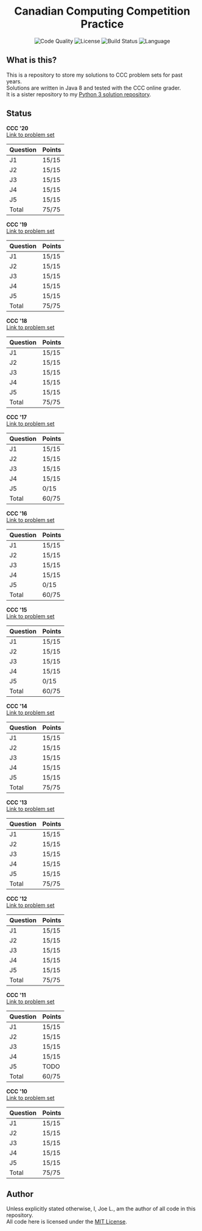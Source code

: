 <div align='center'>
	<h1 align='center'>Canadian Computing Competition Practice</h1>
	<img
	    src="https://img.shields.io/lgtm/grade/java/github/jo3-l/ccc-java?style=for-the-badge"
	    alt="Code Quality"
	/>
	<img
	    src="https://img.shields.io/github/license/jo3-l/ccc-java?style=for-the-badge"
	    alt="License"
	/>
	<img
	    src="https://img.shields.io/github/workflow/status/jo3-l/ccc-java/Continuous%20Integration.svg?style=for-the-badge"
	    alt="Build Status"
	/>
	<img
		src='https://img.shields.io/github/languages/top/jo3-l/ccc-java.svg?style=for-the-badge'
		alt='Language'
	/>
</div>

## What is this?

This is a repository to store my solutions to CCC problem sets for past years.<br>
Solutions are written in Java 8 and tested with the CCC online grader.<br>
It is a sister repository to my [Python 3 solution repository](https://github.com/jo3-l/ccc).

## Status
**CCC '20**<br>
[Link to problem set](https://cemc.math.uwaterloo.ca/contests/computing/2020/ccc/juniorEF.pdf)

| Question | Points    |
|----------|-----------| 
| J1       | 15/15     | 
| J2       | 15/15     | 
| J3       | 15/15     | 
| J4       | 15/15     | 
| J5       | 15/15     | 
| Total    | 75/75     | 

**CCC '19**<br>
[Link to problem set](https://cemc.math.uwaterloo.ca/contests/computing/2019/stage%201/juniorEF.pdf)

| Question | Points    |
|----------|-----------| 
| J1       | 15/15     | 
| J2       | 15/15     | 
| J3       | 15/15     | 
| J4       | 15/15     | 
| J5       | 15/15      | 
| Total    | 75/75     | 

**CCC '18**<br>
[Link to problem set](https://www.cemc.uwaterloo.ca/contests/computing/2018/stage%201/juniorEF.pdf)

| Question | Points    |
|----------|-----------| 
| J1       | 15/15     | 
| J2       | 15/15     | 
| J3       | 15/15     | 
| J4       | 15/15     | 
| J5       | 15/15     | 
| Total    | 75/75     | 

**CCC '17**<br>
[Link to problem set](https://www.cemc.uwaterloo.ca/contests/computing/2017/stage%201/juniorEF.pdf)

| Question | Points    |
|----------|-----------| 
| J1       | 15/15     | 
| J2       | 15/15     | 
| J3       | 15/15     | 
| J4       | 15/15     | 
| J5       | 0/15      | 
| Total    | 60/75     | 

**CCC '16**<br>
[Link to problem set](https://www.cemc.uwaterloo.ca/contests/computing/2016/stage%201/juniorEn.pdf)

| Question | Points    |
|----------|-----------| 
| J1       | 15/15     | 
| J2       | 15/15     | 
| J3       | 15/15     | 
| J4       | 15/15     | 
| J5       | 0/15      | 
| Total    | 60/75     | 

**CCC '15**<br>
[Link to problem set](https://www.cemc.uwaterloo.ca/contests/computing/2015/stage%201/juniorEn.pdf)

| Question | Points    |
|----------|-----------| 
| J1       | 15/15     | 
| J2       | 15/15     | 
| J3       | 15/15     | 
| J4       | 15/15     | 
| J5       | 0/15      | 
| Total    | 60/75     | 

**CCC '14**<br>
[Link to problem set](https://www.cemc.uwaterloo.ca/contests/computing/2014/stage%201/juniorEn.pdf)

| Question | Points    |
|----------|-----------| 
| J1       | 15/15     | 
| J2       | 15/15     | 
| J3       | 15/15     | 
| J4       | 15/15     | 
| J5       | 15/15     | 
| Total    | 75/75     | 

**CCC '13**<br>
[Link to problem set](https://www.cemc.uwaterloo.ca/contests/computing/2013/stage1/juniorEn.pdf)

| Question | Points    |
|----------|-----------| 
| J1       | 15/15     | 
| J2       | 15/15     | 
| J3       | 15/15     | 
| J4       | 15/15     | 
| J5       | 15/15     | 
| Total    | 75/75     | 

**CCC '12**<br>
[Link to problem set](https://www.cemc.uwaterloo.ca/contests/computing/2012/stage1/juniorEn.pdf)

| Question | Points    |
|----------|-----------| 
| J1       | 15/15     | 
| J2       | 15/15     | 
| J3       | 15/15     | 
| J4       | 15/15     | 
| J5       | 15/15     | 
| Total    | 75/75     |

**CCC '11**<br>
[Link to problem set](https://www.cemc.uwaterloo.ca/contests/computing/2011/stage1/juniorEn.pdf)

| Question | Points    |
|----------|-----------| 
| J1       | 15/15     | 
| J2       | 15/15     | 
| J3       | 15/15     | 
| J4       | 15/15     | 
| J5       | TODO      | 
| Total    | 60/75     |

**CCC '10**<br>
[Link to problem set](https://www.cemc.uwaterloo.ca/contests/computing/2010/stage1/juniorEn.pdf)

| Question | Points    |
|----------|-----------| 
| J1       | 15/15     | 
| J2       | 15/15     | 
| J3       | 15/15     | 
| J4       | 15/15     | 
| J5       | 15/15     | 
| Total    | 75/75     |

## Author

Unless explicitly stated otherwise, I, Joe L., am the author of all code in this repository.<br>
All code here is licensed under the [MIT License](./LICENSE.md).